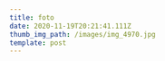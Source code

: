 ```yaml
---
title: foto
date: 2020-11-19T20:21:41.111Z
thumb_img_path: /images/img_4970.jpg
template: post
---
```

